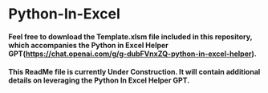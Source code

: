 # Python-In-Excel

#### Feel free to download the Template.xlsm file included in this repository, which accompanies the Python in Excel Helper GPT(https://chat.openai.com/g/g-dubFVnxZQ-python-in-excel-helper).

#### This ReadMe file is currently Under Construction. It will contain additional details on leveraging the Python In Excel Helper GPT.

